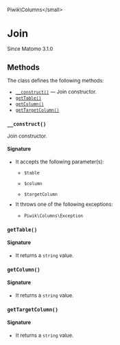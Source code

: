 <small>Piwik\Columns\</small>

Join
====

Since Matomo 3.1.0

Methods
-------

The class defines the following methods:

- [`__construct()`](#__construct) &mdash; Join constructor.
- [`getTable()`](#gettable)
- [`getColumn()`](#getcolumn)
- [`getTargetColumn()`](#gettargetcolumn)

<a name="__construct" id="__construct"></a>
<a name="__construct" id="__construct"></a>
### `__construct()`

Join constructor.

#### Signature

-  It accepts the following parameter(s):
    - `$table`
      
    - `$column`
      
    - `$targetColumn`
      
- It throws one of the following exceptions:
    - `Piwik\Columns\Exception`

<a name="gettable" id="gettable"></a>
<a name="getTable" id="getTable"></a>
### `getTable()`

#### Signature

- It returns a `string` value.

<a name="getcolumn" id="getcolumn"></a>
<a name="getColumn" id="getColumn"></a>
### `getColumn()`

#### Signature

- It returns a `string` value.

<a name="gettargetcolumn" id="gettargetcolumn"></a>
<a name="getTargetColumn" id="getTargetColumn"></a>
### `getTargetColumn()`

#### Signature

- It returns a `string` value.

